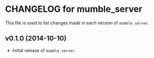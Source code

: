 CHANGELOG for mumble_server
===========================

This file is used to list changes made in each version of `mumble_server`.

## v0.1.0 (2014-10-10)

* Initial release of `mumble_server`.

